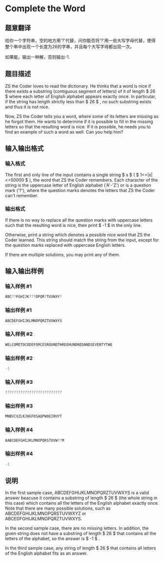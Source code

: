 # Complete the Word

## 题意翻译

给你一个字符串，空的地方用'?'代替，问你能否将'?'用一些大写字母代替，使得整个串中出现一个长度为26的字串，并且每个大写字母都出现一次。

如果能，输出一种解，否则输出-1.

## 题目描述

ZS the Coder loves to read the dictionary. He thinks that a word is nice if there exists a substring (contiguous segment of letters) of it of length $ 26 $ where each letter of English alphabet appears exactly once. In particular, if the string has length strictly less than $ 26 $ , no such substring exists and thus it is not nice.

Now, ZS the Coder tells you a word, where some of its letters are missing as he forgot them. He wants to determine if it is possible to fill in the missing letters so that the resulting word is nice. If it is possible, he needs you to find an example of such a word as well. Can you help him?

## 输入输出格式

### 输入格式

The first and only line of the input contains a single string $ s $ ( $ 1<=|s|<=50000 $ ), the word that ZS the Coder remembers. Each character of the string is the uppercase letter of English alphabet ('A'-'Z') or is a question mark ('?'), where the question marks denotes the letters that ZS the Coder can't remember.

### 输出格式

If there is no way to replace all the question marks with uppercase letters such that the resulting word is nice, then print $ -1 $ in the only line.

Otherwise, print a string which denotes a possible nice word that ZS the Coder learned. This string should match the string from the input, except for the question marks replaced with uppercase English letters.

If there are multiple solutions, you may print any of them.

## 输入输出样例

### 输入样例 #1

```cpp
ABC??FGHIJK???OPQR?TUVWXY?

```
### 输出样例 #1

```cpp
ABCDEFGHIJKLMNOPQRZTUVWXYS
```


### 输入样例 #2

```cpp
WELCOMETOCODEFORCESROUNDTHREEHUNDREDANDSEVENTYTWO

```
### 输出样例 #2

```cpp
-1
```


### 输入样例 #3

```cpp
??????????????????????????

```
### 输出样例 #3

```cpp
MNBVCXZLKJHGFDSAQPWOEIRUYT
```


### 输入样例 #4

```cpp
AABCDEFGHIJKLMNOPQRSTUVW??M

```
### 输出样例 #4

```cpp
-1
```


## 说明

In the first sample case, ABCDEFGHIJKLMNOPQRZTUVWXYS is a valid answer beacuse it contains a substring of length $ 26 $ (the whole string in this case) which contains all the letters of the English alphabet exactly once. Note that there are many possible solutions, such as ABCDEFGHIJKLMNOPQRSTUVWXYZ or ABCEDFGHIJKLMNOPQRZTUVWXYS.

In the second sample case, there are no missing letters. In addition, the given string does not have a substring of length $ 26 $ that contains all the letters of the alphabet, so the answer is $ -1 $ .

In the third sample case, any string of length $ 26 $ that contains all letters of the English alphabet fits as an answer.

